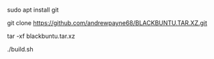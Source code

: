 

sudo apt install git

git clone https://github.com/andrewpayne68/BLACKBUNTU.TAR.XZ.git

tar -xf blackbuntu.tar.xz

./build.sh
